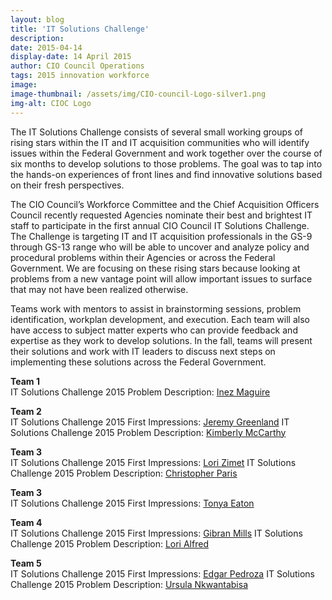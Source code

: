 ```yaml
---
layout: blog
title: 'IT Solutions Challenge'
description:
date: 2015-04-14
display-date: 14 April 2015
author: CIO Council Operations
tags: 2015 innovation workforce
image:
image-thumbnail: /assets/img/CIO-council-Logo-silver1.png
img-alt: CIOC Logo
---
```

The IT Solutions Challenge consists of several small working groups of rising stars within the IT and IT acquisition communities who will identify issues within the Federal Government and work together over the course of six months to develop solutions to those problems. The goal was to tap into the hands-on experiences of front lines and find innovative solutions based on their fresh perspectives.

The CIO Council’s Workforce Committee and the Chief Acquisition Officers Council recently requested Agencies nominate their best and brightest IT staff to participate in the first annual CIO Council IT Solutions Challenge. The Challenge is targeting IT and IT acquisition professionals in the GS-9 through GS-13 range who will be able to uncover and analyze policy and procedural problems within their Agencies or across the Federal Government. We are focusing on these rising stars because looking at problems from a new vantage point will allow important issues to surface that may not have been realized otherwise.

Teams work with mentors to assist in brainstorming sessions, problem identification, workplan development, and execution. Each team will also have access to subject matter experts who can provide feedback and expertise as they work to develop solutions. In the fall, teams will present their solutions and work with IT leaders to discuss next steps on implementing these solutions across the Federal Government.

**Team 1**  
IT Solutions Challenge 2015 Problem Description: [Inez Maguire]({{site.baseurl}}/2015/05/20/IT-solutions-challenge-IM.html)

**Team 2**  
IT Solutions Challenge 2015 First Impressions: [Jeremy Greenland]({{site.baseurl}}/2015/04/22/IT-solutions-challenge-JG.html)
IT Solutions Challenge 2015 Problem Description: [Kimberly McCarthy]({{site.baseurl}}/2015/05/13/IT-solutions-challenge-KM.html)


**Team 3**  
IT Solutions Challenge 2015 First Impressions: [Lori Zimet]({{site.baseurl}}/2015/04/24/IT-solutions-challenge-LZ.html)
IT Solutions Challenge 2015 Problem Description: [Christopher Paris]({{site.baseurl}}/2015/05/14/IT-solutions-challenge-CP.html)


**Team 3**  
IT Solutions Challenge 2015 First Impressions: [Tonya Eaton]({{site.baseurl}}/2015/04/23/IT-solutions-challenge-TE.html)


**Team 4**  
IT Solutions Challenge 2015 First Impressions: [Gibran Mills]({{site.baseurl}}/2015/04/30/IT-solutions-challenge-GM.html)
IT Solutions Challenge 2015 Problem Description: [Lori Alfred]({{site.baseurl}}/2015/05/15/IT-solutions-challenge-LA.html)


**Team 5**  
IT Solutions Challenge 2015 First Impressions: [Edgar Pedroza]({{site.baseurl}}/2015/04/23/IT-solutions-challenge-EP.html)
IT Solutions Challenge 2015 Problem Description: [Ursula Nkwantabisa]({{site.baseurl}}/2015/05/18/IT-solutions-challenge-UN.html)
